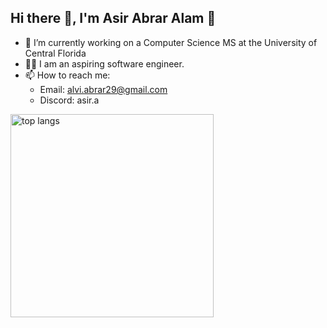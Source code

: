 ## Hi there 👋, I'm Asir Abrar Alam 🤠
- 🔭 I’m currently working on a Computer Science MS at the University of Central Florida
- 👨‍💻 I am an aspiring software engineer.
- 📫 How to reach me:
  - Email: alvi.abrar29@gmail.com
  - Discord: asir.a

<img width=325 align="center" src="https://github-readme-stats.vercel.app/api/top-langs/?username=asiraalam&hide=HTML&langs_count=8&layout=compact&theme=react&border_radius=10&size_weight=0.5&count_weight=0.5&exclude_repo=github-readme-stats" alt="top langs" />

<!--
**AsirAAlam/AsirAAlam** is a ✨ _special_ ✨ repository because its `README.md` (this file) appears on your GitHub profile.

Here are some ideas to get you started:

- 🔭 I’m currently working on ...
- 🌱 I’m currently learning ...
- 👯 I’m looking to collaborate on ...
- 🤔 I’m looking for help with ...
- 💬 Ask me about ...
- 📫 How to reach me: ...
- 😄 Pronouns: ...
- ⚡ Fun fact: ...
-->
